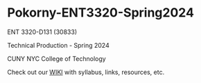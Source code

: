 # Pokorny-ENT3320-Spring2024

ENT 3320-D131 (30833)

Technical Production - Spring 2024

CUNY NYC College of Technology

Check out our [WIKI](https://github.com/entertainmenttechnology/Pokorny-ENT3320-Spring2024/wiki) with syllabus, links, resources, etc.
